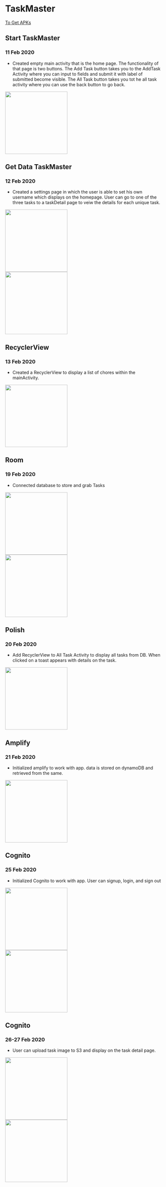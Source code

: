 # TaskMaster

[To Get APKs](apk/)

## Start TaskMaster

### 11 Feb 2020

- Created empty main activity that is the home page. The functionality of that page is two buttons. The Add Task button takes you to the AddTask Activity where you can input to fields and submit it with label of submitted become visible. The All Task button takes you tot he all task activity where you can use the back button to go back.

<img src="screenshots/homepage2.png" width="200"/>


## Get Data TaskMaster

### 12 Feb 2020

- Created a settings page in which the user is able to set his own username which displays on the homepage. User can go to one of the three tasks to a taskDetail page to veiw the details for each unique task.

<img src="screenshots/homepage_day2.png" width="200"/>
<br>
<img src="screenshots/taskdetail.png" width="200"/>

## RecyclerView

### 13 Feb 2020

- Created a RecyclerView to display a list of chores within the mainActivity.

<img src="screenshots/homepage_day3.png" width="200"/>

## Room

### 19 Feb 2020

- Connected database to store and grab Tasks

<img src="screenshots/homepage_day4.png" width="200"/>
<br>
<img src="screenshots/taskdetail_day4.png" width="200"/>

## Polish

### 20 Feb 2020

- Add RecyclerView to All Task Activity to display all tasks from DB. When clicked on a toast appears with details on the task.

<img src="screenshots/alltaskToast.png" width="200"/>

## Amplify

### 21 Feb 2020

- Initialized amplify to work with app. data is stored on dynamoDB and retrieved from the same.

<img src="screenshots/homepage_day5.png" width="200"/>

## Cognito

### 25 Feb 2020

- Initialized Cognito to work with app. User can signup, login, and sign out

<img src="screenshots/login.png" width="200"/>
<br>
<img src="screenshots/homepage_day6.png" width="200"/>

## Cognito

### 26-27 Feb 2020

- User can upload task image to S3 and display on the task detail page.

<img src="screenshots/addtask-s3.png" width="200"/>
<br>
<img src="screenshots/taskdetail-s3.png" width="200"/>
